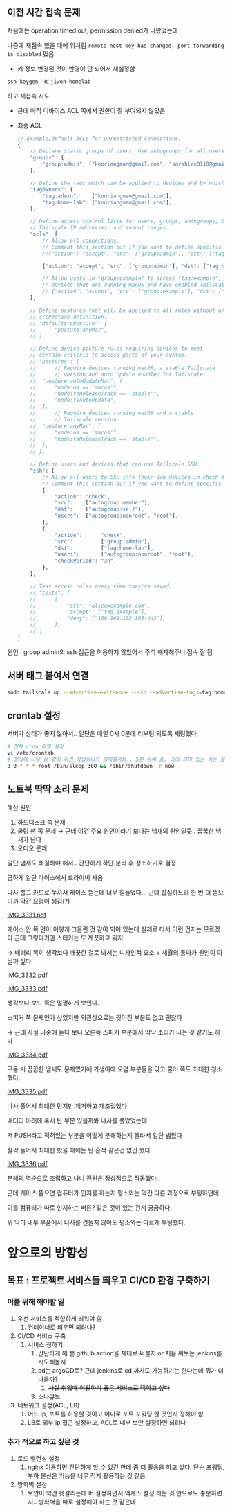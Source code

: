 ## 이전 시간 접속 문제

처음에는 operation timed out, permission denied가 나왔었는데

나중에 재접속 했을 때에 위처럼 `remote host key has changed, port forwarding is disabled` 떴음

- 키 정보 변경된 것이 반영이 안 되어서 재설정함

```jsx
ssh-keygen -R jiwon-homelab
```

하고 재접속 시도

- 근데 아직 디바이스 ACL 쪽에서 권한이 잘 부여되지 않았음
- 최종 ACL
    
    ```jsx
    // Example/default ACLs for unrestricted connections.
    {
    	// Declare static groups of users. Use autogroups for all users or users with a specific role.
    	"groups": {
    		"group:admin": ["kooriangman@gmail.com", "sarahlee0110@gmail.com"],
    	},
    
    	// Define the tags which can be applied to devices and by which users.
    	"tagOwners": {
    		"tag:admin":    ["kooriangman@gmail.com"],
    		"tag:home-lab": ["kooriangman@gmail.com"],
    	},
    
    	// Define access control lists for users, groups, autogroups, tags,
    	// Tailscale IP addresses, and subnet ranges.
    	"acls": [
    		// Allow all connections.
    		// Comment this section out if you want to define specific restrictions.
    		//{"action": "accept", "src": ["group:admin"], "dst": ["tag:home-lab:*"]},
    
    		{"action": "accept", "src": ["group:admin"], "dst": ["tag:home-lab:*"]},
    
    		// Allow users in "group:example" to access "tag:example", but only from
    		// devices that are running macOS and have enabled Tailscale client auto-updating.
    		// {"action": "accept", "src": ["group:example"], "dst": ["tag:example:*"], "srcPosture":["posture:autoUpdateMac"]},
    	],
    
    	// Define postures that will be applied to all rules without any specific
    	// srcPosture definition.
    	// "defaultSrcPosture": [
    	//      "posture:anyMac",
    	// ],
    
    	// Define device posture rules requiring devices to meet
    	// certain criteria to access parts of your system.
    	// "postures": {
    	//      // Require devices running macOS, a stable Tailscale
    	//      // version and auto update enabled for Tailscale.
    	// 	"posture:autoUpdateMac": [
    	// 	    "node:os == 'macos'",
    	// 	    "node:tsReleaseTrack == 'stable'",
    	// 	    "node:tsAutoUpdate",
    	// 	],
    	//      // Require devices running macOS and a stable
    	//      // Tailscale version.
    	// 	"posture:anyMac": [
    	// 	    "node:os == 'macos'",
    	// 	    "node:tsReleaseTrack == 'stable'",
    	// 	],
    	// },
    
    	// Define users and devices that can use Tailscale SSH.
    	"ssh": [
    		// Allow all users to SSH into their own devices in check mode.
    		// Comment this section out if you want to define specific restrictions.
    		{
    			"action": "check",
    			"src":    ["autogroup:member"],
    			"dst":    ["autogroup:self"],
    			"users":  ["autogroup:nonroot", "root"],
    		},
    		{
    			"action":      "check",
    			"src":         ["group:admin"],
    			"dst":         ["tag:home-lab"],
    			"users":       ["autogroup:nonroot", "root"],
    			"checkPeriod": "3h",
    		},
    	],
    
    	// Test access rules every time they're saved.
    	// "tests": [
    	//  	{
    	//  		"src": "alice@example.com",
    	//  		"accept": ["tag:example"],
    	//  		"deny": ["100.101.102.103:443"],
    	//  	},
    	// ],
    }
    
    ```
    

원인 : group:admin의 ssh 접근을 허용하지 않았어서 주석 해제해주니 접속 잘 됨

## 서버 태그 붙여서 연결

```bash
sudo tailscale up --advertise-exit-node --ssh --advertise-tags=tag:home-lab
```

## crontab 설정

서버가 상태가 좋지 않아서.. 일단은 매일 0시 0분에 리부팅 되도록 세팅했다

```bash
# 전체 cron 파일 설정
vi /etc/crontab
# 정각에 너무 칼 같이 하면 작업하다가 까먹을까봐.. 5분 유예 줌. 그리 의미 있는 지는 잘?
0 0 * * * root /bin/sleep 300 && /sbin/shutdown -r now
```

## 노트북 딱딱 소리 문제

예상 원인

1. 하드디스크 쪽 문제
2. 쿨링 팬 쪽 문제 → 근데 이건 주요 원인이라기 보다는 냄새의 원인일듯.. 꿉꿉한 냄새가 난다
3. 오디오 문제

일단 냄새도 해결해야 해서.. 간단하게 하단 분리 후 청소하기로 결정

급하게 일단 다이소에서 드라이버 사옴

나사 뽑고 카드로 쑤셔서 케이스 뜯는데 너무 힘들었다… 근데 삽질하느라 한 번 더 뜯으니까 약간 요령이 생김(?)

[IMG_3331.pdf](https://github.com/user-attachments/files/19401329/IMG_3331.pdf)

케이스 안 쪽 면이 이렇게 그을린 것 같이 되어 있는데 실제로 타서 이런 건지는 모르겠다 근데 그렇다기엔 스티커는 또 깨끗하고 뭐지

→ 배터리 쪽이 생각보다 깨끗한 걸로 봐서는 디자인적 요소 + 새월의 풍파가 원인이 아닐까 싶다.

[IMG_3332.pdf](https://github.com/user-attachments/files/19401327/IMG_3332.pdf)

[IMG_3333.pdf](https://github.com/user-attachments/files/19401331/IMG_3333.pdf)

생각보다 보드 쪽은 멀쩡하게 보인다.

스피커 쪽 문제인가 싶었지만 외관상으로는 찢어진 부분도 없고 괜찮다 

→ 근데 사실 나중에 듣다 보니 오른쪽 스피커 부분에서 딱딱 소리가 나는 것 같기도 하다

[IMG_3334.pdf](https://github.com/user-attachments/files/19401328/IMG_3334.pdf)

구동 시 꿉꿉한 냄새도 문제였기에 가생이에 오염 부분들을 닦고 쿨러 쪽도 최대한 청소했다.

[IMG_3335.pdf](https://github.com/user-attachments/files/19401330/IMG_3335.pdf)

나사 풀어서 최대한 먼지만 제거하고 재조립했다

배터리 아래에 혹시 탄 부분 있을까봐 나사를 풀었었는데

저 PUSH라고 적혀있는 부분을 어떻게 분해하는지 몰라서 일단 냅뒀다

살짝 들어서 최대한 봤을 때에는 탄 흔적 같은건 없긴 했다.


[IMG_3336.pdf](https://github.com/user-attachments/files/19401326/IMG_3336.pdf)

분해의 역순으로 조립하고 나니 전원은 정상적으로 작동했다.

근데 케이스 뜯으면 컴퓨터가 인지를 하는지 평소와는 약간 다른 과정으로 부팅하던데

이를 컴퓨터가 따로 인지하는 버튼? 같은 것이 있는 건지 궁금하다.

뭐 딱히 내부 부품에서 나사를 건들지 않아도 평소와는 다르게 부팅했다.

# 앞으로의 방향성

## 목표 : 프로젝트 서비스들 띄우고 CI/CD 환경 구축하기

### 이를 위해 해야할 일

1. 우선 서비스를 적합하게 띄워야 함
    1. 컨테이너로  띄우면 되려나?
2. CI/CD 서비스 구축
    1. 서비스 정하기
        1. 간단하게 해 본 github action을 제대로 써볼지 or 처음 써보는 jenkins를 시도해볼지
        2. cd는 argoCD로? 근데 jenkins로 cd 까지도 가능하기는 한다는데 뭐가 더 나을까?
            1. ~~사실 취업때 어필하기 좋은 서비스로 택하고 싶다~~
        3. 소나큐브
3. 네트워크 설정(ACL, LB)
    1. 어느 ip, 포트를 허용할 것이고 어디로 포트 포워딩 할 것인지 정해야 함
    2. LB로 외부 ip 접근 설정하고, ACL로 내부 보안 설정하면 되려나

### 추가 적으로 하고 싶은 것

1. 로드 밸런싱 설정
    1. nginx 이용하면 간단하게 할 수 있긴 한데 좀 더 활용을 하고 싶다. 단순 포워딩, 부하 분산은 기능을 너무 적게 활용하는 것 같음
2. 방화벽 설정
    1. 보안이 약간 헷갈리는데 lb 설정하면서 액세스 설정 하는 것 만으로도 충분하련지.. 방화벽을 따로 설정해야 하는 것 같은데